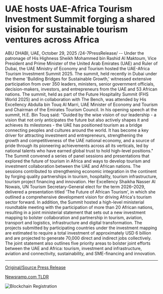 # UAE hosts UAE-Africa Tourism Investment Summit forging a shared vision for sustainable tourism ventures across Africa

ABU DHABI, UAE, October 29, 2025 /24-7PressRelease/ -- Under the patronage of His Highness Sheikh Mohammed bin Rashid Al Maktoum, Vice President and Prime Minister of the United Arab Emirates (UAE) and Ruler of Dubai, the UAE Ministry of Economy and Tourism hosted the UAE-Africa Tourism Investment Summit 2025. The summit, held recently in Dubai under the theme 'Building Bridges for Sustainable Growth,' witnessed extensive participation from over 350 leaders, ministers, senior government officials, decision-makers, investors, and entrepreneurs from the UAE and 53 African nations.   The summit, held as part of the Future Hospitality Summit (FHS World 2025) and in collaboration with The Bench, was attended by His Excellency Abdulla bin Touq Al Marri, UAE Minister of Economy and Tourism and Chairman of the Emirates Tourism Council.  In his opening speech at the summit, H.E. Bin Touq said: "Guided by the wise vision of our leadership - a vision that not only anticipates the future but also actively shapes it and achieves its milestones - the UAE has positioned tourism as a bridge connecting peoples and cultures around the world. It has become a key driver for attracting investment and entrepreneurs, strengthening the growth and competitiveness of the UAE national economy, and a source of pride through its pioneering achievements across all its verticals, led by national talents who have earned global trust to hold high-level positions."  The Summit convened a series of panel sessions and presentations that explored the future of tourism in Africa and ways to develop tourism and investment collaboration between the UAE and African nations. The sessions contributed to strengthening economic integration in the continent by forging quality partnerships in tourism, hospitality, tourism infrastructure, tourism project financing and innovation.  Her Excellency Shaikha Nasser Al Nowais, UN Tourism Secretary-General elect for the term 2026–2029, delivered a presentation titled 'The Future of African Tourism', in which she outlined a comprehensive development vision for driving Africa's tourism sector forward.  In addition, the Summit hosted a high-level ministerial roundtable meeting with the participation of more than 20 African nations, resulting in a joint ministerial statement that sets out a new investment mapping to bolster collaboration and partnership in tourism, aviation, transport and logistics, infrastructure and digital transformation. The projects submitted by participating countries under the investment mapping are estimated to require a total investment of approximately USD 6 billion and are projected to generate 70,000 direct and indirect jobs collectively.  The joint statement also outlines five priority areas to bolster joint efforts between the UAE and Africa: tourism, investment and infrastructure, aviation and connectivity, sustainability, and SME-financing and innovation. 

---

[Original/Source Press Release](https://www.24-7pressrelease.com/press-release/528145/uae-hosts-uae-africa-tourism-investment-summit-forging-a-shared-vision-for-sustainable-tourism-ventures-across-africa)
                    

[Newsramp.com TLDR](https://newsramp.com/curated-news/uae-africa-summit-maps-6b-tourism-investment-70k-jobs/7ba4319a8e1a5b96c7ae67131ab6d8e2) 

 

 



![Blockchain Registration](https://cdn.newsramp.app/24-7PressRelease/qrcode/2510/29/kiteRXlG.webp)